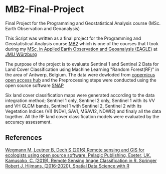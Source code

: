 # MB2-Final-Project
Final Project for the Programming and Geostatistical Analysis course (MSc. Earth Observation and Geoanalysis)

This Script was written as a final project for the Programming and Geostatistical Analysis course [MB2](http://eagle-science.org/project/programming-and-geostatistical-analysis/) which is one of the courses that I took during my [MSc. in Applied Earth Observation and Geoanalysis (EAGLE)](http://eagle-science.org/) at [JMU Würzburg](https://www.uni-wuerzburg.de/en/home/)  

The purpose of the project is to evaluate Sentinel 1 and Sentinel 2 Data for Land Cover Classification using Machine Learning "Random Forest(RF)" in the area of Antwerp, Belgium.
The data were dowloded from [copernicus open access hub](https://scihub.copernicus.eu/dhus/#/home)  and the Preprocessing steps were conducted using the open source software [SNAP](http://step.esa.int/main/download/snap-download/)

Six land cover classification maps were generated according to the data integration method; Sentinel 1 only, Sentinel 2 only, Sentinel 1 with its VV and VH GLCM bands, Sentinel 1 with Sentinel 2, Sentinel 2 with its Vegetation Indices (VI) (NDVI, SAVI, MSAVI2, NDWI2) and finaly all the data together.
All the RF land cover classification models were evaluated by the accuracy assessment.

## References

[Wegmann M, Leutner B, Dech S (2016) Remote sensing and GIS for ecologists using open source software. Pelagic Publishing, Exeter, UK.](http://book.ecosens.org/RSEbook/) 
[Kamusoko, C. (2019). Remote Sensing Image Classification in R. Springer](https://www.springer.com/gp/book/9789811380112)
[Robert J. Hijmans, (2016-2020). Spatial Data Science with R](https://rspatial.org/#)
